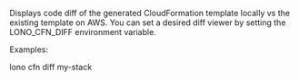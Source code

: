 Displays code diff of the generated CloudFormation template locally vs the existing template on AWS. You can set a desired diff viewer by setting the LONO_CFN_DIFF environment variable.

Examples:

  lono cfn diff my-stack
